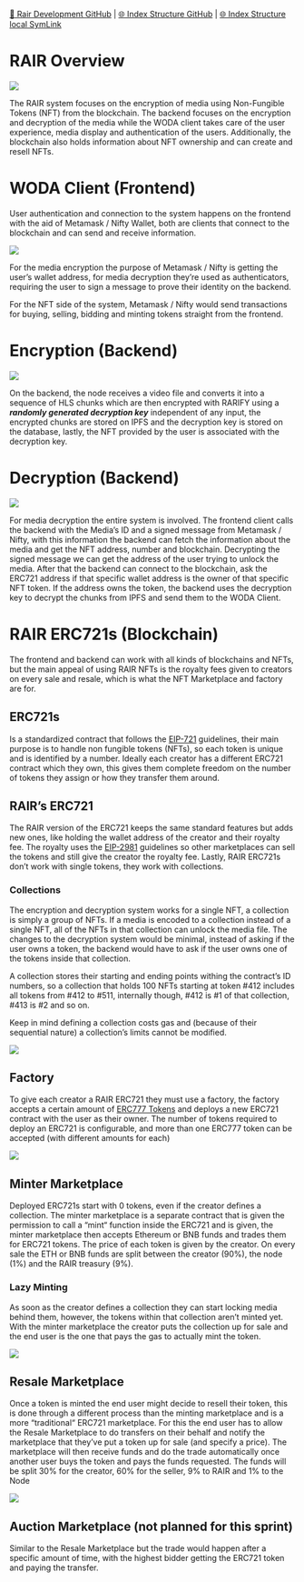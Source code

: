 [📁 Rair Development GitHub](/cerulean-circle-unlimited-2cu/product/development/2cu-custom-development/rair-development.md) | [🌐 Index Structure GitHub](/cerulean-circle-unlimited-2cu/product/development/2cu-custom-development/rair-development/rair-overview.md) | [🌐 Index Structure local SymLink](./rair-overview.entry.md)

# RAIR Overview

![](./attachments/RAIR%20Map.png)

The RAIR system focuses on the encryption of media using Non-Fungible Tokens (NFT) from the blockchain. The backend focuses on the encryption and decryption of the media while the WODA client takes care of the user experience, media display and authentication of the users. Additionally, the blockchain also holds information about NFT ownership and can create and resell NFTs.

# WODA Client (Frontend)

User authentication and connection to the system happens on the frontend with the aid of Metamask / Nifty Wallet, both are clients that connect to the blockchain and can send and receive information.

![](./attachments/Frontend%20Map.png)

For the media encryption the purpose of Metamask / Nifty is getting the user’s wallet address, for media decryption they’re used as authenticators, requiring the user to sign a message to prove their identity on the backend.

For the NFT side of the system, Metamask / Nifty would send transactions for buying, selling, bidding and minting tokens straight from the frontend.

# Encryption (Backend)

![](./attachments/Encryption%20Map.png)

On the backend, the node receives a video file and converts it into a sequence of HLS chunks which are then encrypted with RARIFY using a ***randomly generated decryption key*** independent of any input, the encrypted chunks are stored on IPFS and the decryption key is stored on the database, lastly, the NFT provided by the user is associated with the decryption key.

# Decryption (Backend)

![](./attachments/Decryption%20Map.png)

For media decryption the entire system is involved. The frontend client calls the backend with the Media’s ID and a signed message from Metamask / Nifty, with this information the backend can fetch the information about the media and get the NFT address, number and blockchain. Decrypting the signed message we can get the address of the user trying to unlock the media. After that the backend can connect to the blockchain, ask the ERC721 address if that specific wallet address is the owner of that specific NFT token. If the address owns the token, the backend uses the decryption key to decrypt the chunks from IPFS and send them to the WODA Client.

# RAIR ERC721s (Blockchain)

The frontend and backend can work with all kinds of blockchains and NFTs, but the main appeal of using RAIR NFTs is the royalty fees given to creators on every sale and resale, which is what the NFT Marketplace and factory are for.

## ERC721s

Is a standardized contract that follows the [EIP-721](https://eips.ethereum.org/EIPS/eip-721) guidelines, their main purpose is to handle non fungible tokens (NFTs), so each token is unique and is identified by a number. Ideally each creator has a different ERC721 contract which they own, this gives them complete freedom on the number of tokens they assign or how they transfer them around.

## RAIR’s ERC721

The RAIR version of the ERC721 keeps the same standard features but adds new ones, like holding the wallet address of the creator and their royalty fee. The royalty uses the [EIP-2981](https://eips.ethereum.org/EIPS/eip-2981) guidelines so other marketplaces can sell the tokens and still give the creator the royalty fee. Lastly, RAIR ERC721s don’t work with single tokens, they work with collections.

### Collections

The encryption and decryption system works for a single NFT, a collection is simply a group of NFTs. If a media is encoded to a collection instead of a single NFT, all of the NFTs in that collection can unlock the media file. The changes to the decryption system would be minimal, instead of asking if the user owns a token, the backend would have to ask if the user owns one of the tokens inside that collection.

A collection stores their starting and ending points withing the contract’s ID numbers, so a collection that holds 100 NFTs starting at token #412 includes all tokens from #412 to #511, internally though, #412 is #1 of that collection, #413 is #2 and so on.

Keep in mind defining a collection costs gas and (because of their sequential nature) a collection’s limits cannot be modified.

![](./attachments/RAIR%20ERC721%20Map.png)

## Factory

To give each creator a RAIR ERC721 they must use a factory, the factory accepts a certain amount of [ERC777 Tokens](https://eips.ethereum.org/EIPS/eip-777) and deploys a new ERC721 contract with the user as their owner. The number of tokens required to deploy an ERC721 is configurable, and more than one ERC777 token can be accepted (with different amounts for each)

![](./attachments/Factory%20Map.png)

## Minter Marketplace

Deployed ERC721s start with 0 tokens, even if the creator defines a collection. The minter marketplace is a separate contract that is given the permission to call a “mint“ function inside the ERC721 and is given, the minter marketplace then accepts Ethereum or BNB funds and trades them for ERC721 tokens. The price of each token is given by the creator. On every sale the ETH or BNB funds are split between the creator (90%), the node (1%) and the RAIR treasury (9%).

### Lazy Minting

As soon as the creator defines a collection they can start locking media behind them, however, the tokens within that collection aren’t minted yet. With the minter marketplace the creator puts the collection up for sale and the end user is the one that pays the gas to actually mint the token.

![](./attachments/Minting%20Map.png)

## Resale Marketplace

Once a token is minted the end user might decide to resell their token, this is done through a different process than the minting marketplace and is a more “traditional“ ERC721 marketplace. For this the end user has to allow the Resale Marketplace to do transfers on their behalf and notify the marketplace that they’ve put a token up for sale (and specify a price). The marketplace will then receive funds and do the trade automatically once another user buys the token and pays the funds requested. The funds will be split 30% for the creator, 60% for the seller, 9% to RAIR and 1% to the Node

![](./attachments/Resale%20Marketplace.png)

## Auction Marketplace (not planned for this sprint)

Similar to the Resale Marketplace but the trade would happen after a specific amount of time, with the highest bidder getting the ERC721 token and paying the transfer.
